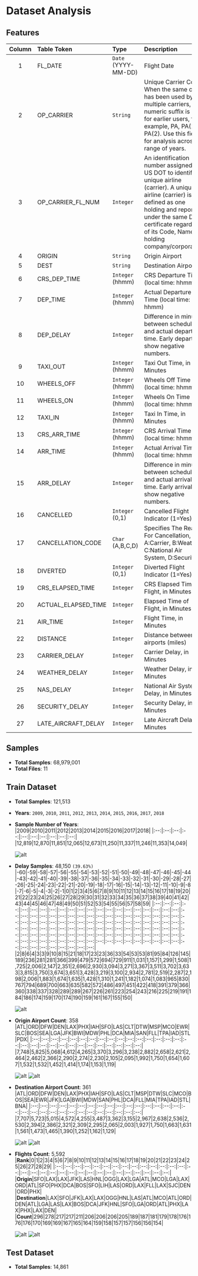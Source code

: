 # Dataset Analysis

## Features
|Column|Table Token      |Type                |Description|
|:----:|:----------------|:-------------------|:----------|
|1     |FL_DATE          |`Date` (YYYY-MM-DD) |Flight Date |
|2     |OP_CARRIER       |`String`            |Unique Carrier Code. When the same code has been used by multiple carriers, a numeric suffix is used for earlier users, for example, PA, PA(1), PA(2). Use this field for analysis across a range of years. |
|3     |OP_CARRIER_FL_NUM|`Integer`           |An identification number assigned by US DOT to identify a unique airline (carrier). A unique airline (carrier) is defined as one holding and reporting under the same DOT certificate regardless of its Code, Name, or holding company/corporation.|
|4     |ORIGIN           |`String`            |Origin Airport|
|5     |DEST             |`String`            |Destination Airport|
|6     |CRS_DEP_TIME     |`Integer` (hhmm)    |CRS Departure Time (local time: hhmm) |
|7     |DEP_TIME         |`Integer` (hhmm)    |Actual Departure Time (local time: hhmm)|
|8     |DEP_DELAY        |`Integer`           |Difference in minutes between scheduled and actual departure time. Early departures show negative numbers.|
|9     |TAXI_OUT         |`Integer` (hhmm)    |Taxi Out Time, in Minutes|
|10    |WHEELS_OFF       |`Integer` (hhmm)    |Wheels Off Time (local time: hhmm)|
|11    |WHEELS_ON        |`Integer` (hhmm)    |Wheels On Time (local time: hhmm)|
|12    |TAXI_IN          |`Integer` (hhmm)    |Taxi In Time, in Minutes|
|13    |CRS_ARR_TIME     |`Integer` (hhmm)    |CRS Arrival Time (local time: hhmm)|
|14    |ARR_TIME         |`Integer` (hhmm)    |Actual Arrival Time (local time: hhmm)|
|15    |ARR_DELAY        |`Integer`           |Difference in minutes between scheduled and actual arrival time. Early arrivals show negative numbers.|
|16    |CANCELLED        |`Integer` (0,1)     |Cancelled Flight Indicator (1=Yes)|
|17    |CANCELLATION_CODE|`Char` (A,B,C,D)    |Specifies The Reason For Cancellation, A:Carrier, B:Weather, C:National Air System, D:Security|
|18    |DIVERTED         |`Integer` (0,1)     |Diverted Flight Indicator (1=Yes)|
|19    |CRS_ELAPSED_TIME |`Integer`           |CRS Elapsed Time of Flight, in Minutes|
|20    |ACTUAL_ELAPSED_TIME|`Integer`           |Elapsed Time of Flight, in Minutes|
|21    |AIR_TIME         |`Integer`           |Flight Time, in Minutes|
|22    |DISTANCE         |`Integer`           |Distance between airports (miles)|
|23    |CARRIER_DELAY    |`Integer`           |Carrier Delay, in Minutes|
|24    |WEATHER_DELAY    |`Integer`           |Weather Delay, in Minutes|
|25    |NAS_DELAY        |`Integer`           |National Air System Delay, in Minutes|
|26    |SECURITY_DELAY   |`Integer`           |Security Delay, in Minutes|
|27    |LATE_AIRCRAFT_DELAY|`Integer`           |Late Aircraft Delay, in Minutes|

## Samples
- **Total Samples**: 68,979,001
- **Total Files**: 11

## Train Dataset
- **Total Samples**: 121,513
- **Years**: `2009`, `2010`, `2011`, `2012`, `2013`, `2014`, `2015`, `2016`, `2017`, `2018`
- **Sample Number of Years**:
  |2009|2010|2011|2012|2013|2014|2015|2016|2017|2018|
  |:--:|:--:|:--:|:--:|:--:|:--:|:--:|:--:|:--:|:--:|
  |12,819|12,870|11,851|12,065|12,673|11,250|11,337|11,246|11,353|14,049|


  ![alt](img/Trainset-Count-Year.png)
- **Delay Samples**: 48,150 `(39.63%)`
  |-60|-59|-58|-57|-56|-55|-54|-53|-52|-51|-50|-49|-48|-47|-46|-45|-44|-43|-42|-41|-40|-39|-38|-37|-36|-35|-34|-33|-32|-31|-30|-29|-28|-27|-26|-25|-24|-23|-22|-21|-20|-19|-18|-17|-16|-15|-14|-13|-12|-11|-10|-9|-8|-7|-6|-5|-4|-3|-2|-1|0|1|2|3|4|5|6|7|8|9|10|11|12|13|14|15|16|17|18|19|20|21|22|23|24|25|26|27|28|29|30|31|32|33|34|35|36|37|38|39|40|41|42|43|44|45|46|47|48|49|50|51|52|53|54|55|56|57|58|59|
  |:--:|:--:|:--:|:--:|:--:|:--:|:--:|:--:|:--:|:--:|:--:|:--:|:--:|:--:|:--:|:--:|:--:|:--:|:--:|:--:|:--:|:--:|:--:|:--:|:--:|:--:|:--:|:--:|:--:|:--:|:--:|:--:|:--:|:--:|:--:|:--:|:--:|:--:|:--:|:--:|:--:|:--:|:--:|:--:|:--:|:--:|:--:|:--:|:--:|:--:|:--:|:--:|:--:|:--:|:--:|:--:|:--:|:--:|:--:|:--:|:--:|:--:|:--:|:--:|:--:|:--:|:--:|:--:|:--:|:--:|:--:|:--:|:--:|:--:|:--:|:--:|:--:|:--:|:--:|:--:|:--:|:--:|:--:|:--:|:--:|:--:|:--:|:--:|:--:|:--:|:--:|:--:|:--:|:--:|:--:|:--:|:--:|:--:|:--:|:--:|:--:|:--:|:--:|:--:|:--:|:--:|:--:|:--:|:--:|:--:|:--:|:--:|:--:|:--:|:--:|:--:|:--:|:--:|:--:|:--:|
  |2|8|6|4|3|3|9|10|8|15|21|18|17|23|23|36|33|54|53|53|81|95|84|126|145|189|236|281|281|366|399|479|572|694|729|911|1,031|1,157|1,299|1,508|1,725|2,006|2,147|2,351|2,696|2,930|3,094|3,271|3,367|3,511|3,702|3,633|3,815|3,750|3,674|3,651|3,428|3,219|3,100|2,934|2,781|2,519|2,287|2,198|2,006|1,883|1,674|1,635|1,428|1,310|1,241|1,182|1,074|1,083|965|830|767|794|689|700|663|635|582|572|486|497|451|422|418|391|379|366|360|338|337|328|289|289|267|226|261|223|254|243|216|225|219|191|184|186|174|159|170|174|190|159|161|167|155|150|


  ![alt](img/Trainset-Count-Delay.png)

- **Origin Airport Count**: 358
  |ATL|ORD|DFW|DEN|LAX|PHX|IAH|SFO|LAS|CLT|DTW|MSP|MCO|EWR|SLC|BOS|SEA|LGA|JFK|BWI|MDW|PHL|DCA|MIA|SAN|FLL|TPA|IAD|STL|PDX|
  |:--:|:--:|:--:|:--:|:--:|:--:|:--:|:--:|:--:|:--:|:--:|:--:|:--:|:--:|:--:|:--:|:--:|:--:|:--:|:--:|:--:|:--:|:--:|:--:|:--:|:--:|:--:|:--:|:--:|:--:|
  |7,748|5,825|5,068|4,612|4,265|3,370|3,296|3,238|2,882|2,658|2,621|2,464|2,462|2,366|2,290|2,274|2,230|2,105|2,095|1,992|1,750|1,654|1,607|1,532|1,532|1,452|1,414|1,174|1,153|1,119|


  ![alt](img/Trainset-Origin.png)
  ![alt](img/Trainset-Origin-Map.png)

- **Destination Airport Count**: 361
  |ATL|ORD|DFW|DEN|LAX|PHX|IAH|SFO|LAS|CLT|MSP|DTW|SLC|MCO|BOS|SEA|EWR|JFK|LGA|BWI|MDW|SAN|PHL|DCA|FLL|MIA|TPA|IAD|STL|BNA|
  |:--:|:--:|:--:|:--:|:--:|:--:|:--:|:--:|:--:|:--:|:--:|:--:|:--:|:--:|:--:|:--:|:--:|:--:|:--:|:--:|:--:|:--:|:--:|:--:|:--:|:--:|:--:|:--:|:--:|:--:|
  |7,707|5,723|5,015|4,572|4,255|3,487|3,362|3,155|2,967|2,638|2,536|2,530|2,394|2,386|2,321|2,309|2,295|2,065|2,003|1,927|1,750|1,663|1,631|1,561|1,473|1,465|1,390|1,252|1,162|1,129|
  

  ![alt](img/Trainset-Dest.png)
  ![alt](img/Trainset-Dest-Map.png)

- **Flights Count**: 5,592
  |**Rank**|0|1|2|3|4|5|6|7|8|9|10|11|12|13|14|15|16|17|18|19|20|21|22|23|24|25|26|27|28|29|
  |:--:|:--:|:--:|:--:|:--:|:--:|:--:|:--:|:--:|:--:|:--:|:--:|:--:|:--:|:--:|:--:|:--:|:--:|:--:|:--:|:--:|:--:|:--:|:--:|:--:|:--:|:--:|:--:|:--:|:--:|:--:|
  |**Origin**|SFO|LAX|LAX|JFK|LAS|HNL|OGG|LAX|LGA|ATL|MCO|LGA|LAX|ORD|ATL|SFO|PHX|DCA|BOS|SFO|LIH|LAS|ORD|LAX|FLL|LAX|SJC|DEN|ORD|PHX|
  |**Destination**|LAX|SFO|JFK|LAX|LAX|OGG|HNL|LAS|ATL|MCO|ATL|ORD|DEN|ATL|LGA|LAS|LAX|BOS|DCA|JFK|HNL|SFO|LGA|ORD|ATL|PHX|LAX|PHX|LAX|DEN|
  |**Count**|296|278|217|217|211|206|206|206|205|189|187|181|179|178|176|176|176|170|169|169|167|165|164|159|158|157|157|156|156|154|


  ![alt](img/Train-Flights-Count.png)
  ![alt](img/Train-Flights.png)

## Test Dataset
- **Total Samples**: 14,861